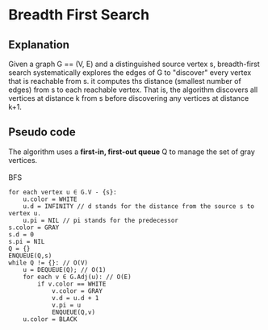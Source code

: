 # Breadth First Search

## Explanation

Given a graph G == (V, E) and a distinguished source vertex s, breadth-first search systematically
explores the edges of G to
"discover" every vertex that is reachable from s. it computes ths distance (smallest number of
edges) from s to each reachable vertex. That is, the algorithm discovers all vertices at distance k
from s before discovering any vertices at distance k+1.

## Pseudo code

The algorithm uses a **first-in, first-out queue** Q to manage the set of gray vertices.
<br>
<br>
BFS

```
for each vertex u ∈ G.V - {s}:
    u.color = WHITE
    u.d = INFINITY // d stands for the distance from the source s to vertex u.
    u.pi = NIL // pi stands for the predecessor
s.color = GRAY
s.d = 0
s.pi = NIL
Q = {}
ENQUEUE(Q,s)
while Q != {}: // O(V)
    u = DEQUEUE(Q); // O(1)
    for each v ∈ G.Adj(u): // O(E)
        if v.color == WHITE
            v.color = GRAY
            v.d = u.d + 1
            v.pi = u
            ENQUEUE(Q,v)
    u.color = BLACK
```